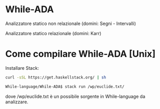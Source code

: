 # While-ADA
Analizzatore statico non relazionale (domini: Segni - Intervalli)

Analizzatore statico relazionale (domini: Karr)

# Come compilare While-ADA [Unix]
Installare Stack:

```bash
curl -sSL https://get.haskellstack.org/ | sh
```

```bash
While-language/While-ADA$ stack run /wp/euclide.txt/
```

dove /wp/euclide.txt è un possibile sorgente in While-language da analizzare.
